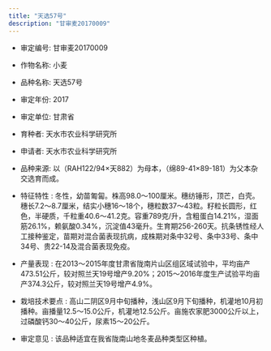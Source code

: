 ```yaml
---
title: "天选57号"
description: "甘审麦20170009"
---
```

* 审定编号:  甘审麦20170009

*  作物名称:  小麦

*  品种名称:  天选57号

*  审定年份:  2017

*  审定单位:  甘肃省

* 育种者:  天水市农业科学研究所

*  申请者:  天水市农业科学研究所

*  品种来源:  以（RAH122/94×天882）为母本，（绵89-41×89-181）为父本杂交选育而成。

*  特征特性 : 
冬性，幼苗匍匐。株高98.0～100厘米。穗纺锤形，顶芒，白壳。穗长7.2～8.7厘米，结实小穗16～18个，穗粒数37～43粒。籽粒长圆形，红色，半硬质，千粒重40.6～41.2克。容重789克/升，含粗蛋白14.21%，湿面筋26.1%，赖氨酸0.34%，沉淀值43毫升。生育期256-260天。抗条锈性经人工接种鉴定，苗期对混合菌表现抗病，成株期对条中32号、条中33号、条中34号、贵22-14及混合菌表现免疫。
 
*  产量表现 : 
在2013～2015年度甘肃省陇南片山区组区域试验中，平均亩产473.51公斤，较对照兰天19号增产9.20%；2015～2016年度生产试验平均亩产374.3公斤，较对照兰天19号增产4.9%。

*  栽培技术要点 : 
高山二阴区9月中旬播种，浅山区9月下旬播种，机灌地10月初播种。亩播量12.5～15.0公斤，机灌地12.5公斤。亩施农家肥3000公斤以上，过磷酸钙30～40公斤，尿素15～20公斤。

*  审定意见 : 
该品种适宜在我省陇南山地冬麦品种类型区种植。
